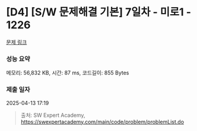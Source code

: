 # [D4] [S/W 문제해결 기본] 7일차 - 미로1 - 1226 

[문제 링크](https://swexpertacademy.com/main/code/problem/problemDetail.do?contestProbId=AV14vXUqAGMCFAYD) 

### 성능 요약

메모리: 56,832 KB, 시간: 87 ms, 코드길이: 855 Bytes

### 제출 일자

2025-04-13 17:19



> 출처: SW Expert Academy, https://swexpertacademy.com/main/code/problem/problemList.do
